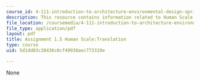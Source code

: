```yaml
---
course_id: 4-111-introduction-to-architecture-environmental-design-spring-2014
description: This resource contains information related to Human Scale:Translation.
file_location: /coursemedia/4-111-introduction-to-architecture-environmental-design-spring-2014/5d1dd03c38436c0cf49938aec773319e_MIT4_111S14_Assignment_1.5.pdf
file_type: application/pdf
layout: pdf
title: Assignment 1.5 Human Scale:Translation
type: course
uid: 5d1dd03c38436c0cf49938aec773319e

---
```

None